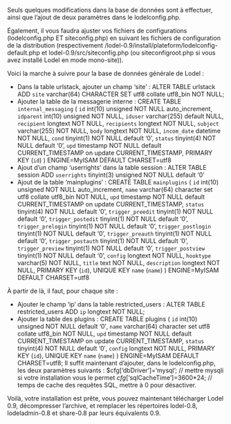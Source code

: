 Seuls quelques modifications dans la base de données sont à effectuer, ainsi que l’ajout de deux paramètres dans le lodelconfig.php.

Également, il vous faudra ajuster vos fichiers de configurations (lodelconfig.php ET siteconfig.php) en suivant les fichiers de configuration de la distribution (respectivement /lodel-0.9/install/plateform/lodelconfig-default.php et lodel-0.9/src/siteconfig.php (ou siteconfigroot.php si vous avez installé Lodel en mode mono-site)).

Voici la marche à suivre pour la base de données générale de Lodel :

- Dans la table urlstack, ajouter un champ ‘site’ : ALTER TABLE urlstack ADD `site` varchar(64) CHARACTER SET utf8 collate utf8_bin NOT NULL;
- Ajouter la table de la messagerie interne : CREATE TABLE `internal_messaging` (
`id` int(10) unsigned NOT NULL auto_increment,
`idparent` int(10) unsigned NOT NULL,
`iduser` varchar(255) default NULL,
`recipient` longtext NOT NULL,
`recipients` longtext NOT NULL,
`subject` varchar(255) NOT NULL,
`body` longtext NOT NULL,
`incom_date` datetime NOT NULL,
`cond` tinyint(1) NOT NULL default ‘0’,
`status` tinyint(4) NOT NULL default ‘0’,
`upd` timestamp NOT NULL default CURRENT_TIMESTAMP on update CURRENT_TIMESTAMP,
PRIMARY KEY  (`id`)
) ENGINE=MyISAM DEFAULT CHARSET=utf8
- Ajout d’un champ ‘userrights’ dans la table session : ALTER TABLE session ADD `userrights` tinyint(3) unsigned NOT NULL default ‘0’
- Ajout de la table ‘mainplugins’ : CREATE TABLE `mainplugins` (
`id` int(10) unsigned NOT NULL auto_increment,
`name` varchar(64) character set utf8 collate utf8_bin NOT NULL,
`upd` timestamp NOT NULL default CURRENT_TIMESTAMP on update CURRENT_TIMESTAMP,
`status` tinyint(4) NOT NULL default ‘0’,
`trigger_preedit` tinyint(1) NOT NULL default ‘0’,
`trigger_postedit` tinyint(1) NOT NULL default ‘0’,
`trigger_prelogin` tinyint(1) NOT NULL default ‘0’,
`trigger_postlogin` tinyint(1) NOT NULL default ‘0’,
`trigger_preauth` tinyint(1) NOT NULL default ‘0’,
`trigger_postauth` tinyint(1) NOT NULL default ‘0’,
`trigger_preview` tinyint(1) NOT NULL default ‘0’,
`trigger_postview` tinyint(1) NOT NULL default ‘0’,
`config` longtext NOT NULL,
`hooktype` varchar(5) NOT NULL,
`title` text NOT NULL,
`description` longtext NOT NULL,
PRIMARY KEY  (`id`),
UNIQUE KEY `name` (`name`)
) ENGINE=MyISAM DEFAULT CHARSET=utf8

À partir de là, il faut, pour chaque site :

- Ajouter le champ ‘ip’ dans la table restricted_users : ALTER TABLE restricted_users ADD `ip` longtext NOT NULL;
- Ajouter la table des plugins : CREATE TABLE plugins (
`id` int(10) unsigned NOT NULL default ‘0′,
`name` varchar(64) character set utf8 collate utf8_bin NOT NULL,
`upd` timestamp NOT NULL default CURRENT_TIMESTAMP on update CURRENT_TIMESTAMP,
`status` tinyint(4) NOT NULL default ‘0′,
`config` longtext NOT NULL,
PRIMARY KEY  (`id`),
UNIQUE KEY `name` (`name`)
) ENGINE=MyISAM DEFAULT CHARSET=utf8;
Il suffit maintenant d’ajouter, dans le lodelconfig.php, les deux paramètres suivants :
$cfg[‘dbDriver’]=’mysql’; // mettre mysqli si votre installation vous le permet
$cfg[‘$sqlCacheTime’]=3600*24; // temps de cache des requêtes SQL, mettre à 0 pour désactiver.

Voilà, votre installation est prête, vous pouvez maintenant télécharger Lodel 0.9, décompresser l’archive, et remplacer les répertoires lodel-0.8, lodeladmin-0.8 et share-0.8 par leurs équivalents 0.9.
